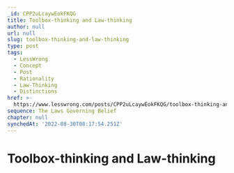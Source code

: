 ```yaml
---
_id: CPP2uLcaywEokFKQG
title: Toolbox-thinking and Law-thinking
author: null
url: null
slug: toolbox-thinking-and-law-thinking
type: post
tags:
  - LessWrong
  - Concept
  - Post
  - Rationality
  - Law-Thinking
  - Distinctions
href: >-
  https://www.lesswrong.com/posts/CPP2uLcaywEokFKQG/toolbox-thinking-and-law-thinking
sequence: The Laws Governing Belief
chapter: null
synchedAt: '2022-08-30T08:17:54.251Z'
---
```

# Toolbox-thinking and Law-thinking

